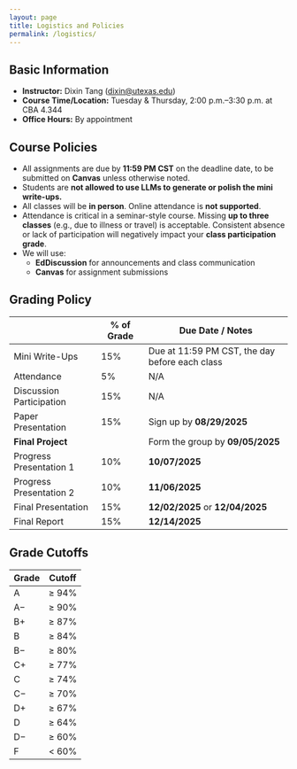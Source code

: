```yaml
---
layout: page
title: Logistics and Policies
permalink: /logistics/
---
```


## Basic Information

- **Instructor:** Dixin Tang (dixin@utexas.edu)  
- **Course Time/Location:** Tuesday & Thursday, 2:00 p.m.–3:30 p.m. at CBA 4.344 
- **Office Hours:** By appointment  

## Course Policies

- All assignments are due by **11:59 PM CST** on the deadline date, to be submitted on **Canvas** unless otherwise noted.
- Students are **not allowed to use LLMs to generate or polish the mini write-ups.**
- All classes will be **in person**. Online attendance is **not supported**.
- Attendance is critical in a seminar-style course. Missing **up to three classes** (e.g., due to illness or travel) is acceptable. Consistent absence or lack of participation will negatively impact your **class participation grade**.
- We will use:
  - **EdDiscussion** for announcements and class communication
  - **Canvas** for assignment submissions

## Grading Policy

|                           | % of Grade | Due Date / Notes                              |
|---------------------------|------------|-----------------------------------------------|
| Mini Write-Ups            | 15%        | Due at 11:59 PM CST, the day before each class|
| Attendance                | 5%         | N/A                                           |
| Discussion Participation  | 15%        | N/A                                           |
| Paper Presentation        | 15%        | Sign up by **08/29/2025**                     |
| **Final Project**         |            | Form the group by **09/05/2025**              |
| Progress Presentation 1   | 10%        | **10/07/2025**                                |
| Progress Presentation 2   | 10%        | **11/06/2025**                                |
| Final Presentation        | 15%        | **12/02/2025** or **12/04/2025**              |
| Final Report              | 15%        | **12/14/2025**                                |



## Grade Cutoffs

| Grade | Cutoff |
|-------|--------|
| A     | ≥ 94%  |
| A−    | ≥ 90%  |
| B+    | ≥ 87%  |
| B     | ≥ 84%  |
| B−    | ≥ 80%  |
| C+    | ≥ 77%  |
| C     | ≥ 74%  |
| C−    | ≥ 70%  |
| D+    | ≥ 67%  |
| D     | ≥ 64%  |
| D−    | ≥ 60%  |
| F     | < 60%  |
